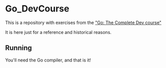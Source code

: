 # Go_DevCourse

This is a repository with exercises from the ["Go: The Complete Dev course"](https://www.udemy.com/course/go-the-complete-developers-guide/)

It is here just for a reference and historical reasons.

## Running
You'll need the Go compiler, and that is it!
